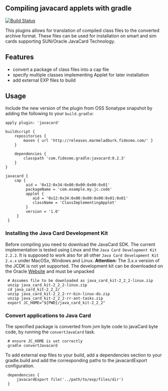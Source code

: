 Compiling javacard applets with gradle
-------------------------------------

[![Build Status](https://travis-ci.org/fidesmo/gradle-javacard.svg?branch=master)](https://travis-ci.org/fidesmo/gradle-javacard)

This plugins allows for translation of compiled class files to the converted archive format. These files
can be used for installation on smart and sim cards supporting SUN/Oracle JavaCard Technology.

Features
--------

  - convert a package of class files into a cap file
  - specify multiple classes implementing Applet for later installation
  - add external EXP files to build

Usage
-----

Include the new version of the plugin from OSS Sonatype snapshot by adding the following to your
`build.gradle`:

    apply plugin: 'javacard'

    buildscript {
        repositories {
            maven { url 'http://releases.marmeladburk.fidesmo.com/' }
        }

        dependencies {
            classpath 'com.fidesmo.gradle:javacard:0.2.3'
        }
    }

    javacard {
        cap {
             aid = '0x12:0x34:0x00:0x00:0x00:0x01'
             packageName = 'com.example.my.jc.code'
             applet {
                aid = '0x12:0x34:0x00:0x00:0x00:0x01:0x01'
                className = 'ClassImplementingApplet'
             }
             version = '1.0'
         }
     }


### Installing the Java Card Development Kit

Before compiling you need to download the JavaCard SDK. The current implementation is tested using
Linux and the `Java Card Development Kit 2.2.2`. It is supposed to work also for all other `Java
Card Development Kit 2.x.x` under MacOSx, Windows and Linux. **Attention:** The 3.x.x version of the
JCDK is not yet supported. The development kit can be downloaded on the Oracle
[Website](https://www.oracle.com/technetwork/java/embedded/javacard/downloads/javacard-sdk-2043229.html)
and must be unpacked

     # Assumes file to be downloaded as java_card_kit-2_2_2-linux.zip
     unzip java_card_kit-2_2_2-linux.zip
     cd java_card_kit-2_2_2/
     unzip java_card_kit-2_2_2-rr-bin-linux-do.zip
     unzip java_card_kit-2_2_2-rr-ant-tasks.zip
     export JC_HOME="${PWD}/java_card_kit-2_2_2"

### Convert applications to Java Card

The specified package is converted from jvm byte code to javaCard byte code, by running the
`convertJavaCard` task.

     # ensure JC_HOME is set correctly
     gradle convertJavacard

To add external exp files to your build, add a dependencies section to your gradle.build and add the
corresponding paths to the javacardExport configuration.


     dependencies {
         javacardExport file('../path/to/exp/files/dir')
     }
